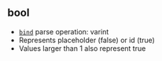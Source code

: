 ## bool

- [`bind`](bind.md) parse operation: varint
- Represents placeholder (false) or id (true)
- Values larger than 1 also represent true